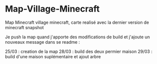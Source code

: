 # Map-Village-Minecraft
Map Minecraft village minecraft, carte realisé avec la dernier version de minecraft snapshot  

Je push la map quand j'apporte des modifications de build et j'ajoute un nouveaux message dans se readme :

25/03 : creation de la map
28/03 : build des deux permier maison 
29/03 : build d'une maison suplémentaire et ajout arbre 
